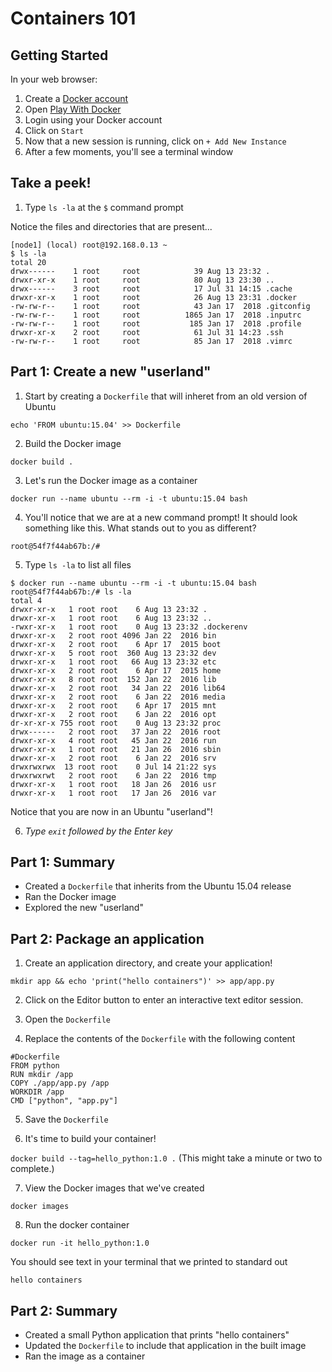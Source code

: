 # Containers 101

## Getting Started

In your web browser:

1. Create a [Docker account](https://hub.docker.com/signup)
1. Open <a href="https://labs.play-with-docker.com">Play With Docker</a>
1. Login using your Docker account
1. Click on `Start`
1. Now that a new session is running, click on `+ Add New Instance`
1. After a few moments, you'll see a terminal window

## Take a peek!

1. Type `ls -la` at the `$` command prompt

Notice the files and directories that are present...

```
[node1] (local) root@192.168.0.13 ~
$ ls -la
total 20
drwx------    1 root     root            39 Aug 13 23:32 .
drwxr-xr-x    1 root     root            80 Aug 13 23:30 ..
drwx------    3 root     root            17 Jul 31 14:15 .cache
drwxr-xr-x    1 root     root            26 Aug 13 23:31 .docker
-rw-rw-r--    1 root     root            43 Jan 17  2018 .gitconfig
-rw-rw-r--    1 root     root          1865 Jan 17  2018 .inputrc
-rw-rw-r--    1 root     root           185 Jan 17  2018 .profile
drwxr-xr-x    2 root     root            61 Jul 31 14:23 .ssh
-rw-rw-r--    1 root     root            85 Jan 17  2018 .vimrc
```

## Part 1: Create a new "userland"

1. Start by creating a `Dockerfile` that will inheret from an old version of Ubuntu

`echo 'FROM ubuntu:15.04' >> Dockerfile`

2. Build the Docker image 

`docker build .`

3. Let's run the Docker image as a container

`docker run --name ubuntu --rm -i -t ubuntu:15.04 bash`

4. You'll notice that we are at a new command prompt! It should look something like this. What stands out to you as different?

`root@54f7f44ab67b:/#`

5. Type `ls -la` to list all files

```
$ docker run --name ubuntu --rm -i -t ubuntu:15.04 bash
root@54f7f44ab67b:/# ls -la
total 4
drwxr-xr-x   1 root root    6 Aug 13 23:32 .
drwxr-xr-x   1 root root    6 Aug 13 23:32 ..
-rwxr-xr-x   1 root root    0 Aug 13 23:32 .dockerenv
drwxr-xr-x   2 root root 4096 Jan 22  2016 bin
drwxr-xr-x   2 root root    6 Apr 17  2015 boot
drwxr-xr-x   5 root root  360 Aug 13 23:32 dev
drwxr-xr-x   1 root root   66 Aug 13 23:32 etc
drwxr-xr-x   2 root root    6 Apr 17  2015 home
drwxr-xr-x   8 root root  152 Jan 22  2016 lib
drwxr-xr-x   2 root root   34 Jan 22  2016 lib64
drwxr-xr-x   2 root root    6 Jan 22  2016 media
drwxr-xr-x   2 root root    6 Apr 17  2015 mnt
drwxr-xr-x   2 root root    6 Jan 22  2016 opt
dr-xr-xr-x 755 root root    0 Aug 13 23:32 proc
drwx------   2 root root   37 Jan 22  2016 root
drwxr-xr-x   4 root root   45 Jan 22  2016 run
drwxr-xr-x   1 root root   21 Jan 26  2016 sbin
drwxr-xr-x   2 root root    6 Jan 22  2016 srv
drwxrwxrwx  13 root root    0 Jul 14 21:22 sys
drwxrwxrwt   2 root root    6 Jan 22  2016 tmp
drwxr-xr-x   1 root root   18 Jan 26  2016 usr
drwxr-xr-x   1 root root   17 Jan 26  2016 var
```

Notice that you are now in an Ubuntu "userland"!

6. *Type `exit` followed by the Enter key*

## Part 1: Summary

* Created a `Dockerfile` that inherits from the Ubuntu 15.04 release
* Ran the Docker image
* Explored the new "userland"


## Part 2: Package an application

1. Create an application directory, and create your application!

`mkdir app && echo 'print("hello containers")' >> app/app.py`

2. Click on the Editor button to enter an interactive text editor session.

3. Open the `Dockerfile`

4. Replace the contents of the `Dockerfile` with the following content

```
#Dockerfile
FROM python
RUN mkdir /app
COPY ./app/app.py /app
WORKDIR /app
CMD ["python", "app.py"]
```

5. Save the `Dockerfile`

6. It's time to build your container!

`docker build --tag=hello_python:1.0 .` (This might take a minute or two to complete.)

7. View the Docker images that we've created

`docker images`

8. Run the docker container

`docker run -it hello_python:1.0`

You should see text in your terminal that we printed to standard out

`hello containers`

## Part 2: Summary

* Created a small Python application that prints "hello containers"
* Updated the `Dockerfile` to include that application in the built image
* Ran the image as a container
